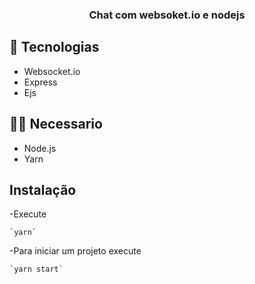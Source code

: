 <h3 align="center">
  Chat com websoket.io e nodejs
</h3>

## 🚀 Tecnologias

- Websocket.io
- Express
- Ejs

## ✋🏻 Necessario

- Node.js
- Yarn

## Instalação 

-Execute 

    `yarn`

-Para iniciar um projeto execute

    `yarn start`
